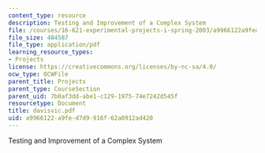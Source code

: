 ```yaml
---
content_type: resource
description: Testing and Improvement of a Complex System
file: /courses/16-621-experimental-projects-i-spring-2003/a9966122a9fed7d9916f62a0912ad420_davisvic.pdf
file_size: 484587
file_type: application/pdf
learning_resource_types:
- Projects
license: https://creativecommons.org/licenses/by-nc-sa/4.0/
ocw_type: OCWFile
parent_title: Projects
parent_type: CourseSection
parent_uid: 7b0af3dd-abe1-c129-1975-74e7242d545f
resourcetype: Document
title: davisvic.pdf
uid: a9966122-a9fe-d7d9-916f-62a0912ad420
---
```

Testing and Improvement of a Complex System